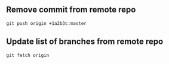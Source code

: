 ## Remove commit from remote repo

    git push origin +1a2b3c:master

## Update list of branches from remote repo

    git fetch origin